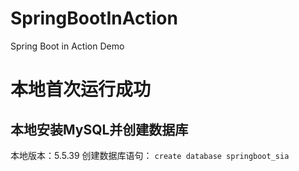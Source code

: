 # SpringBootInAction
Spring Boot in Action Demo

# 本地首次运行成功
## 本地安装MySQL并创建数据库
本地版本：5.5.39
创建数据库语句：
`create database springboot_sia`

